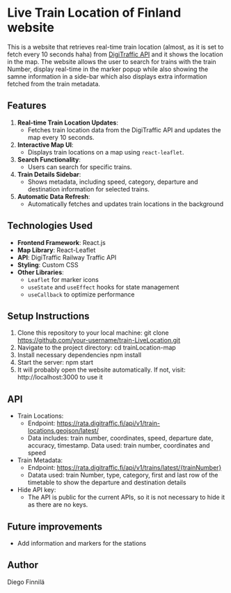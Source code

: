 # Live Train Location of Finland website

This is a website that retrieves real-time train location (almost, as it is set to fetch every 10 seconds haha) from [DigiTraffic API](https://www.digitraffic.fi/en/) and it shows the location in the map. The website allows the user to search for trains with the train Number, display real-time in the marker popup while also showing the samne information in a side-bar which also displays extra information fetched from the train metadata.

## Features
1. **Real-time Train Location Updates**:
   - Fetches train location data from the DigiTraffic API and updates the map every 10 seconds.
2. **Interactive Map UI**:
   - Displays train locations on a map using `react-leaflet`.
3. **Search Functionality**:
   - Users can search for specific trains.
4. **Train Details Sidebar**:
   - Shows metadata, including speed, category, departure and destination information for selected trains.
5. **Automatic Data Refresh**:
   - Automatically fetches and updates train locations in the background

## Technologies Used
- **Frontend Framework**: React.js
- **Map Library**: React-Leaflet
- **API**: DigiTraffic Railway Traffic API
- **Styling**: Custom CSS
- **Other Libraries**:
  - `Leaflet` for marker icons
  - `useState` and `useEffect` hooks for state management
  - `useCallback` to optimize performance

## Setup Instructions
1. Clone this repository to your local machine:
   git clone https://github.com/your-username/train-LiveLocation.git
2. Navigate to the project directory:
    cd trainLocation-map
3. Install necessary dependencies 
    npm install
4. Start the server:
    npm start
5. It will probably open the website automatically. If not, visit:
    http://localhost:3000 to use it

## API 
- Train Locations:
    - Endpoint: https://rata.digitraffic.fi/api/v1/train-locations.geojson/latest/
    - Data includes: train number, coordinates, speed, departure date, accuracy, timestamp. Data used: train number, coordinates and speed
- Train Metadata:
    - Endpoint: https://rata.digitraffic.fi/api/v1/trains/latest/{trainNumber}
    - Datata used: train Number, type, category, first and last row of the timetable to show the departure and destination details
- Hide API key:
    - The API is public for the current APIs, so it is not necessary to hide it as there are no keys.

## Future improvements
- Add information and markers for the stations

## Author
Diego Finnilä
